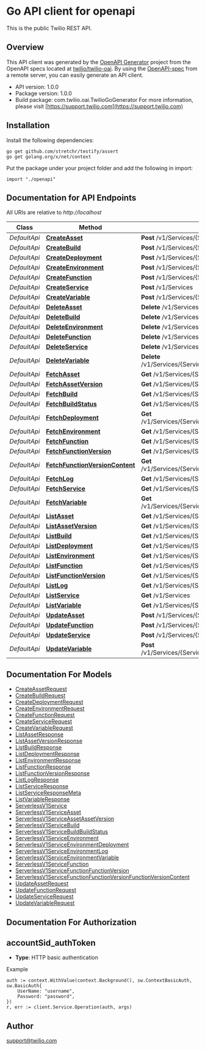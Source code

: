 # Go API client for openapi

This is the public Twilio REST API.

## Overview
This API client was generated by the [OpenAPI Generator](https://openapi-generator.tech) project from the OpenAPI specs located at [twilio/twilio-oai](https://github.com/twilio/twilio-oai/tree/main/spec).  By using the [OpenAPI-spec](https://www.openapis.org/) from a remote server, you can easily generate an API client.

- API version: 1.0.0
- Package version: 1.0.0
- Build package: com.twilio.oai.TwilioGoGenerator
For more information, please visit [https://support.twilio.com](https://support.twilio.com)

## Installation

Install the following dependencies:

```shell
go get github.com/stretchr/testify/assert
go get golang.org/x/net/context
```

Put the package under your project folder and add the following in import:

```golang
import "./openapi"
```

## Documentation for API Endpoints

All URIs are relative to *http://localhost*

Class | Method | HTTP request | Description
------------ | ------------- | ------------- | -------------
*DefaultApi* | [**CreateAsset**](docs/DefaultApi.md#createasset) | **Post** /v1/Services/{ServiceSid}/Assets | 
*DefaultApi* | [**CreateBuild**](docs/DefaultApi.md#createbuild) | **Post** /v1/Services/{ServiceSid}/Builds | 
*DefaultApi* | [**CreateDeployment**](docs/DefaultApi.md#createdeployment) | **Post** /v1/Services/{ServiceSid}/Environments/{EnvironmentSid}/Deployments | 
*DefaultApi* | [**CreateEnvironment**](docs/DefaultApi.md#createenvironment) | **Post** /v1/Services/{ServiceSid}/Environments | 
*DefaultApi* | [**CreateFunction**](docs/DefaultApi.md#createfunction) | **Post** /v1/Services/{ServiceSid}/Functions | 
*DefaultApi* | [**CreateService**](docs/DefaultApi.md#createservice) | **Post** /v1/Services | 
*DefaultApi* | [**CreateVariable**](docs/DefaultApi.md#createvariable) | **Post** /v1/Services/{ServiceSid}/Environments/{EnvironmentSid}/Variables | 
*DefaultApi* | [**DeleteAsset**](docs/DefaultApi.md#deleteasset) | **Delete** /v1/Services/{ServiceSid}/Assets/{Sid} | 
*DefaultApi* | [**DeleteBuild**](docs/DefaultApi.md#deletebuild) | **Delete** /v1/Services/{ServiceSid}/Builds/{Sid} | 
*DefaultApi* | [**DeleteEnvironment**](docs/DefaultApi.md#deleteenvironment) | **Delete** /v1/Services/{ServiceSid}/Environments/{Sid} | 
*DefaultApi* | [**DeleteFunction**](docs/DefaultApi.md#deletefunction) | **Delete** /v1/Services/{ServiceSid}/Functions/{Sid} | 
*DefaultApi* | [**DeleteService**](docs/DefaultApi.md#deleteservice) | **Delete** /v1/Services/{Sid} | 
*DefaultApi* | [**DeleteVariable**](docs/DefaultApi.md#deletevariable) | **Delete** /v1/Services/{ServiceSid}/Environments/{EnvironmentSid}/Variables/{Sid} | 
*DefaultApi* | [**FetchAsset**](docs/DefaultApi.md#fetchasset) | **Get** /v1/Services/{ServiceSid}/Assets/{Sid} | 
*DefaultApi* | [**FetchAssetVersion**](docs/DefaultApi.md#fetchassetversion) | **Get** /v1/Services/{ServiceSid}/Assets/{AssetSid}/Versions/{Sid} | 
*DefaultApi* | [**FetchBuild**](docs/DefaultApi.md#fetchbuild) | **Get** /v1/Services/{ServiceSid}/Builds/{Sid} | 
*DefaultApi* | [**FetchBuildStatus**](docs/DefaultApi.md#fetchbuildstatus) | **Get** /v1/Services/{ServiceSid}/Builds/{Sid}/Status | 
*DefaultApi* | [**FetchDeployment**](docs/DefaultApi.md#fetchdeployment) | **Get** /v1/Services/{ServiceSid}/Environments/{EnvironmentSid}/Deployments/{Sid} | 
*DefaultApi* | [**FetchEnvironment**](docs/DefaultApi.md#fetchenvironment) | **Get** /v1/Services/{ServiceSid}/Environments/{Sid} | 
*DefaultApi* | [**FetchFunction**](docs/DefaultApi.md#fetchfunction) | **Get** /v1/Services/{ServiceSid}/Functions/{Sid} | 
*DefaultApi* | [**FetchFunctionVersion**](docs/DefaultApi.md#fetchfunctionversion) | **Get** /v1/Services/{ServiceSid}/Functions/{FunctionSid}/Versions/{Sid} | 
*DefaultApi* | [**FetchFunctionVersionContent**](docs/DefaultApi.md#fetchfunctionversioncontent) | **Get** /v1/Services/{ServiceSid}/Functions/{FunctionSid}/Versions/{Sid}/Content | 
*DefaultApi* | [**FetchLog**](docs/DefaultApi.md#fetchlog) | **Get** /v1/Services/{ServiceSid}/Environments/{EnvironmentSid}/Logs/{Sid} | 
*DefaultApi* | [**FetchService**](docs/DefaultApi.md#fetchservice) | **Get** /v1/Services/{Sid} | 
*DefaultApi* | [**FetchVariable**](docs/DefaultApi.md#fetchvariable) | **Get** /v1/Services/{ServiceSid}/Environments/{EnvironmentSid}/Variables/{Sid} | 
*DefaultApi* | [**ListAsset**](docs/DefaultApi.md#listasset) | **Get** /v1/Services/{ServiceSid}/Assets | 
*DefaultApi* | [**ListAssetVersion**](docs/DefaultApi.md#listassetversion) | **Get** /v1/Services/{ServiceSid}/Assets/{AssetSid}/Versions | 
*DefaultApi* | [**ListBuild**](docs/DefaultApi.md#listbuild) | **Get** /v1/Services/{ServiceSid}/Builds | 
*DefaultApi* | [**ListDeployment**](docs/DefaultApi.md#listdeployment) | **Get** /v1/Services/{ServiceSid}/Environments/{EnvironmentSid}/Deployments | 
*DefaultApi* | [**ListEnvironment**](docs/DefaultApi.md#listenvironment) | **Get** /v1/Services/{ServiceSid}/Environments | 
*DefaultApi* | [**ListFunction**](docs/DefaultApi.md#listfunction) | **Get** /v1/Services/{ServiceSid}/Functions | 
*DefaultApi* | [**ListFunctionVersion**](docs/DefaultApi.md#listfunctionversion) | **Get** /v1/Services/{ServiceSid}/Functions/{FunctionSid}/Versions | 
*DefaultApi* | [**ListLog**](docs/DefaultApi.md#listlog) | **Get** /v1/Services/{ServiceSid}/Environments/{EnvironmentSid}/Logs | 
*DefaultApi* | [**ListService**](docs/DefaultApi.md#listservice) | **Get** /v1/Services | 
*DefaultApi* | [**ListVariable**](docs/DefaultApi.md#listvariable) | **Get** /v1/Services/{ServiceSid}/Environments/{EnvironmentSid}/Variables | 
*DefaultApi* | [**UpdateAsset**](docs/DefaultApi.md#updateasset) | **Post** /v1/Services/{ServiceSid}/Assets/{Sid} | 
*DefaultApi* | [**UpdateFunction**](docs/DefaultApi.md#updatefunction) | **Post** /v1/Services/{ServiceSid}/Functions/{Sid} | 
*DefaultApi* | [**UpdateService**](docs/DefaultApi.md#updateservice) | **Post** /v1/Services/{Sid} | 
*DefaultApi* | [**UpdateVariable**](docs/DefaultApi.md#updatevariable) | **Post** /v1/Services/{ServiceSid}/Environments/{EnvironmentSid}/Variables/{Sid} | 


## Documentation For Models

 - [CreateAssetRequest](docs/CreateAssetRequest.md)
 - [CreateBuildRequest](docs/CreateBuildRequest.md)
 - [CreateDeploymentRequest](docs/CreateDeploymentRequest.md)
 - [CreateEnvironmentRequest](docs/CreateEnvironmentRequest.md)
 - [CreateFunctionRequest](docs/CreateFunctionRequest.md)
 - [CreateServiceRequest](docs/CreateServiceRequest.md)
 - [CreateVariableRequest](docs/CreateVariableRequest.md)
 - [ListAssetResponse](docs/ListAssetResponse.md)
 - [ListAssetVersionResponse](docs/ListAssetVersionResponse.md)
 - [ListBuildResponse](docs/ListBuildResponse.md)
 - [ListDeploymentResponse](docs/ListDeploymentResponse.md)
 - [ListEnvironmentResponse](docs/ListEnvironmentResponse.md)
 - [ListFunctionResponse](docs/ListFunctionResponse.md)
 - [ListFunctionVersionResponse](docs/ListFunctionVersionResponse.md)
 - [ListLogResponse](docs/ListLogResponse.md)
 - [ListServiceResponse](docs/ListServiceResponse.md)
 - [ListServiceResponseMeta](docs/ListServiceResponseMeta.md)
 - [ListVariableResponse](docs/ListVariableResponse.md)
 - [ServerlessV1Service](docs/ServerlessV1Service.md)
 - [ServerlessV1ServiceAsset](docs/ServerlessV1ServiceAsset.md)
 - [ServerlessV1ServiceAssetAssetVersion](docs/ServerlessV1ServiceAssetAssetVersion.md)
 - [ServerlessV1ServiceBuild](docs/ServerlessV1ServiceBuild.md)
 - [ServerlessV1ServiceBuildBuildStatus](docs/ServerlessV1ServiceBuildBuildStatus.md)
 - [ServerlessV1ServiceEnvironment](docs/ServerlessV1ServiceEnvironment.md)
 - [ServerlessV1ServiceEnvironmentDeployment](docs/ServerlessV1ServiceEnvironmentDeployment.md)
 - [ServerlessV1ServiceEnvironmentLog](docs/ServerlessV1ServiceEnvironmentLog.md)
 - [ServerlessV1ServiceEnvironmentVariable](docs/ServerlessV1ServiceEnvironmentVariable.md)
 - [ServerlessV1ServiceFunction](docs/ServerlessV1ServiceFunction.md)
 - [ServerlessV1ServiceFunctionFunctionVersion](docs/ServerlessV1ServiceFunctionFunctionVersion.md)
 - [ServerlessV1ServiceFunctionFunctionVersionFunctionVersionContent](docs/ServerlessV1ServiceFunctionFunctionVersionFunctionVersionContent.md)
 - [UpdateAssetRequest](docs/UpdateAssetRequest.md)
 - [UpdateFunctionRequest](docs/UpdateFunctionRequest.md)
 - [UpdateServiceRequest](docs/UpdateServiceRequest.md)
 - [UpdateVariableRequest](docs/UpdateVariableRequest.md)


## Documentation For Authorization



## accountSid_authToken

- **Type**: HTTP basic authentication

Example

```golang
auth := context.WithValue(context.Background(), sw.ContextBasicAuth, sw.BasicAuth{
    UserName: "username",
    Password: "password",
})
r, err := client.Service.Operation(auth, args)
```


## Author

support@twilio.com

